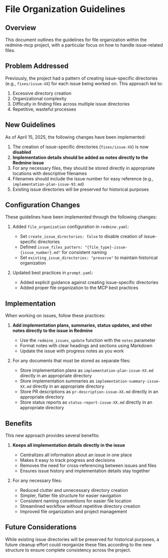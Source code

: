 # File Organization Guidelines

## Overview

This document outlines the guidelines for file organization within the redmine-mcp project, with a particular focus on how to handle issue-related files.

## Problem Addressed

Previously, the project had a pattern of creating issue-specific directories (e.g., `fixes/issue-XX`) for each issue being worked on. This approach led to:

1. Excessive directory creation
2. Organizational complexity 
3. Difficulty in finding files across multiple issue directories
4. Repetitive, wasteful processes

## New Guidelines

As of April 15, 2025, the following changes have been implemented:

1. The creation of issue-specific directories (`fixes/issue-XX`) is now **disabled**
2. **Implementation details should be added as notes directly to the Redmine issue**
3. For any necessary files, they should be stored directly in appropriate locations with descriptive filenames
4. Filenames should include the issue number for easy reference (e.g., `implementation-plan-issue-93.md`)
5. Existing issue directories will be preserved for historical purposes

## Configuration Changes

These guidelines have been implemented through the following changes:

1. Added `file_organization` configuration in `redmine.yaml`:
   - Set `create_issue_directories: false` to disable creation of issue-specific directories
   - Defined `issue_files_pattern: "{file_type}-issue-{issue_number}.md"` for consistent naming
   - Set `existing_issue_directories: "preserve"` to maintain historical organization

2. Updated best practices in `prompt.yaml`:
   - Added explicit guidance against creating issue-specific directories
   - Added proper file organization to the MCP best practices

## Implementation

When working on issues, follow these practices:

1. **Add implementation plans, summaries, status updates, and other notes directly to the issue in Redmine**
   - Use the `redmine_issues_update` function with the `notes` parameter
   - Format notes with clear headings and sections using Markdown
   - Update the issue with progress notes as you work

2. For any documents that must be stored as separate files:
   - Store implementation plans as `implementation-plan-issue-XX.md` directly in an appropriate directory
   - Store implementation summaries as `implementation-summary-issue-XX.md` directly in an appropriate directory
   - Store PR descriptions as `pr-description-issue-XX.md` directly in an appropriate directory
   - Store status reports as `status-report-issue-XX.md` directly in an appropriate directory

## Benefits

This new approach provides several benefits:

1. **Keeps all implementation details directly in the issue**
   - Centralizes all information about an issue in one place
   - Makes it easy to track progress and decisions
   - Removes the need for cross-referencing between issues and files
   - Ensures issue history and implementation details stay together

2. For any necessary files:
   - Reduced clutter and unnecessary directory creation
   - Simpler, flatter file structure for easier navigation
   - Consistent naming conventions for easier file location
   - Streamlined workflow without repetitive directory creation
   - Improved file organization and project management

## Future Considerations

While existing issue directories will be preserved for historical purposes, a future cleanup effort could reorganize these files according to the new structure to ensure complete consistency across the project.
